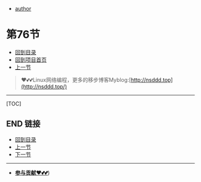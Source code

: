 + [author](https://github.com/3293172751)
# 第76节
+ [回到目录](../README.md)
+ [回到项目首页](../../README.md)
+ [上一节](75.md)
> ❤️💕💕Linux网络编程，更多的移步博客Myblog:[http://nsddd.top](http://nsddd.top/)
---
[TOC]





## END 链接
+ [回到目录](../README.md)
+ [上一节](75.md)
+ [下一节](77.md)
---
+ [**参与贡献❤️💕💕**](https://nsddd.top/archives/contributors))